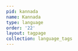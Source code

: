 ```yaml
---
pid: kannada
name: Kannada
type: language
order: '22'
layout: tagpage
collection: language_tags
---
```

